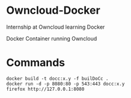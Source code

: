 # Owncloud-Docker

Internship at Owncloud learning Docker 

Docker Container running Owncloud

# Commands
```
docker build -t docc:x.y -f builDoCc .
docker run -d -p 8080:80 -p 543:443 docc:x.y 
firefox http://127.0.0.1:8080
```

